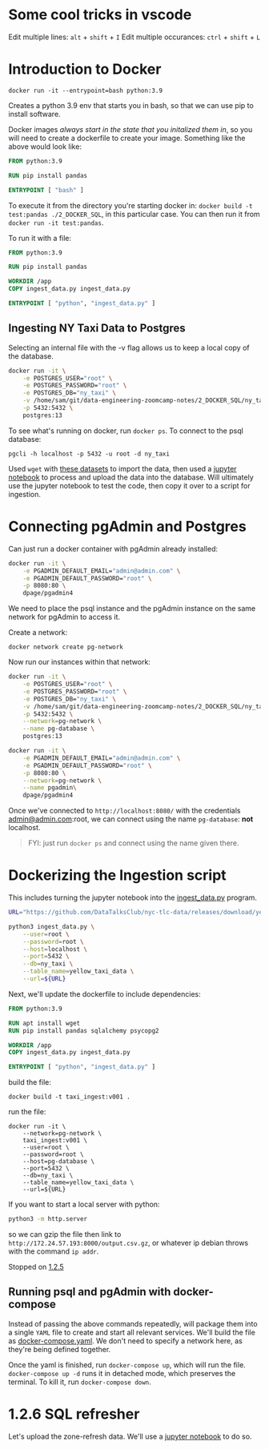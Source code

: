 # Some cool tricks in vscode

Edit multiple lines: `alt` + `shift` + `I`
Edit multiple occurances: `ctrl` + `shift` + `L`

# Introduction to Docker

```
docker run -it --entrypoint=bash python:3.9
```
Creates a python 3.9 env that starts you in bash, so that we can use pip to install software.

Docker images *always start in the state that you initalized them in*, so you will need to create a dockerfile to create your image. Something like the above would look like:
```dockerfile
FROM python:3.9

RUN pip install pandas

ENTRYPOINT [ "bash" ]
```

To execute it from the directory you're starting docker in: `docker build -t test:pandas ./2_DOCKER_SQL`, in this particular case. You can then run it from `docker run -it test:pandas`.

To run it with a file:
```dockerfile
FROM python:3.9

RUN pip install pandas

WORKDIR /app
COPY ingest_data.py ingest_data.py

ENTRYPOINT [ "python", "ingest_data.py" ]
```

## Ingesting NY Taxi Data to Postgres

Selecting an internal file with the -v flag allows us to keep a local copy of the database.

```bash
docker run -it \
    -e POSTGRES_USER="root" \
    -e POSTGRES_PASSWORD="root" \
    -e POSTGRES_DB="ny_taxi" \
    -v /home/sam/git/data-engineering-zoomcamp-notes/2_DOCKER_SQL/ny_taxi_postgres_data:/var/lib/postgresql/data \
    -p 5432:5432 \
    postgres:13
```

To see what's running on docker, run `docker ps`. To connect to the psql database:
```
pgcli -h localhost -p 5432 -u root -d ny_taxi
```

Used `wget` with [these datasets](https://github.com/DataTalksClub/nyc-tlc-data) to import the data, then used a [jupyter notebook](/2_DOCKER_SQL/upload-data.ipynb) to process and upload the data into the database. Will ultimately use the jupyter notebook to test the code, then copy it over to a script for ingestion.

# Connecting pgAdmin and Postgres

Can just run a docker container with pgAdmin already installed:

```bash
docker run -it \
    -e PGADMIN_DEFAULT_EMAIL="admin@admin.com" \
    -e PGADMIN_DEFAULT_PASSWORD="root" \
    -p 8080:80 \
    dpage/pgadmin4
```

We need to place the psql instance and the pgAdmin instance on the same network for pgAdmin to access it.

Create a network:
```
docker network create pg-network
```

Now run our instances within that network:

```bash
docker run -it \
    -e POSTGRES_USER="root" \
    -e POSTGRES_PASSWORD="root" \
    -e POSTGRES_DB="ny_taxi" \
    -v /home/sam/git/data-engineering-zoomcamp-notes/2_DOCKER_SQL/ny_taxi_postgres_data:/var/lib/postgresql/data \
    -p 5432:5432 \
    --network=pg-network \
    --name pg-database \
    postgres:13

docker run -it \
    -e PGADMIN_DEFAULT_EMAIL="admin@admin.com" \
    -e PGADMIN_DEFAULT_PASSWORD="root" \
    -p 8080:80 \
    --network=pg-network \
    --name pgadmin\
    dpage/pgadmin4
```

Once we've connected to `http://localhost:8080/` with the credentials admin@admin.com:root, we can connect using the name `pg-database`: **not** localhost.

> FYI: just run `docker ps` and connect using the name given there.

# Dockerizing the Ingestion script

This includes turning the jupyter notebook into the [ingest_data.py](/2_DOCKER_SQL/ingest_data.py) program.

```bash
URL="https://github.com/DataTalksClub/nyc-tlc-data/releases/download/yellow/yellow_tripdata_2021-01.csv.gz"

python3 ingest_data.py \
    --user=root \
    --password=root \
    --host=localhost \
    --port=5432 \
    --db=ny_taxi \
    --table_name=yellow_taxi_data \
    --url=${URL}
```

Next, we'll update the dockerfile to include dependencies:

```dockerfile
FROM python:3.9

RUN apt install wget
RUN pip install pandas sqlalchemy psycopg2

WORKDIR /app
COPY ingest_data.py ingest_data.py

ENTRYPOINT [ "python", "ingest_data.py" ]
```

build the file:
```
docker build -t taxi_ingest:v001 .
```

run the file:
```
docker run -it \
    --network=pg-network \
    taxi_ingest:v001 \
    --user=root \
    --password=root \
    --host=pg-database \
    --port=5432 \
    --db=ny_taxi \
    --table_name=yellow_taxi_data \
    --url=${URL}
```

If you want to start a local server with python:
```bash
python3 -m http.server
```
so we can gzip the file then link to `http://172.24.57.193:8000/output.csv.gz`, or whatever ip debian throws with the command `ip addr`.

Stopped on [1.2.5](https://www.youtube.com/watch?v=hKI6PkPhpa0&list=PL3MmuxUbc_hJed7dXYoJw8DoCuVHhGEQb&index=10)

## Running psql and pgAdmin with docker-compose

Instead of passing the above commands repeatedly, will package them into a single `YAML` file to create and start all relevant services. We'll build the file as [docker-compose.yaml](/2_DOCKER_SQL/docker-compose.yaml). We don't need to specify a network here, as they're being defined together.

Once the yaml is finished, run `docker-compose up`, which will run the file. `docker-compose up -d` runs it in detached mode, which preserves the terminal.
To kill it, run `docker-compose down`.

# 1.2.6 SQL refresher

Let's upload the zone-refresh data. We'll use a [jupyter notebook](/2_DOCKER_SQL/ingest_zones.ipynb) to do so.